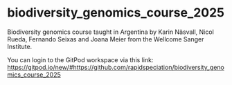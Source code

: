# biodiversity_genomics_course_2025
Biodiversity genomics course taught in Argentina by Karin Näsvall, Nicol Rueda, Fernando Seixas and Joana Meier from the Wellcome Sanger Institute.

You can login to the GitPod workspace via this link:
https://gitpod.io/new/#https://github.com/rapidspeciation/biodiversity_genomics_course_2025



